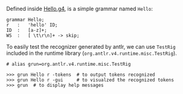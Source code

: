 Defined inside [Hello.g4](Hello.g4), is a simple grammar named `Hello`:
```antlrv4
grammar Hello;
r   :   'hello' ID;
ID  :   [a-z]+;
WS  :   [ \t\r\n]+ -> skip;
```

To easily test the recognizer generated by antlr, we can use `TestRig` included in the runtime library (`org.antlr.v4.runtime.misc.TestRig`).
```shell
# alias grun=org.antlr.v4.runtime.misc.TestRig

>>> grun Hello r -tokens  # to output tokens recognized
>>> grun Hello r -gui     # to visualzed the recognized tokens
>>> grun  # to display help messages
```